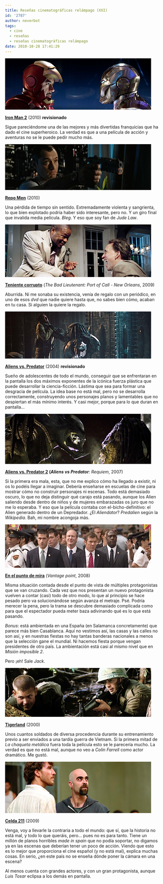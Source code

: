 ```yaml
---
title: Reseñas cinematográficas relámpago (XXI)
id: '2787'
author: neverbot
tags:
  - cine
  - reseñas
  - reseñas cinematográficas relámpago
date: 2010-10-28 17:41:29
---
```


![iron-man-2.png](./resenas-cinematograficas-relampago-xxi/iron-man-2.png)

**[Iron Man 2](http://www.imdb.com/title/tt1228705/)** (2010) **revisionado**  

Sigue pareciéndome una de las mejores y más divertidas franquicias que ha dado el cine superheroico. La verdad es que a una película de acción y aventuras no se le puede pedir mucho más.

![repomen.png](./resenas-cinematograficas-relampago-xxi/repomen.png)

**[Repo Men](http://www.imdb.com/title/tt1053424/)** (2010)

Una pérdida de tiempo sin sentido. Extremadamente violenta y sangrienta, lo que bien explotado podría haber sido interesante, pero no. Y un giro final que invalida media película. _Bleg_. Y eso que soy fan de _Jude Law_.

![bad-lieutenant.png](./resenas-cinematograficas-relampago-xxi/bad-lieutenant.png)

**[Teniente corrupto](http://www.imdb.com/title/tt1095217/)** (_The Bad Lieutenant: Port of Call - New Orleans_, 2009)

Aburrida. Ni me sonaba su existencia, venía de regalo con un periódico, en uno de esos _dvd_ que nadie quiere hasta que, no sabes bien cómo, acaban en tu casa. Si alguien la quiere la regalo.

![aliens-vs-predator.png](./resenas-cinematograficas-relampago-xxi/aliens-vs-predator.png)

**[Aliens vs. Predator](http://www.imdb.com/title/tt0370263/)** (2004) **revisionado**

Sueño de adolescentes de todo el mundo, conseguir que se enfrentaran en la pantalla los dos máximos exponentes de la icónica fuerza plástica que puede desarrollar la ciencia-ficción. Lástima que sea para formar una desgracia de película. La idea base no está mal, pero no se desarrolla correctamente, construyendo unos personajes planos y lamentables que no despiertan el más mínimo interés. Y casi mejor, porque para lo que duran en pantalla...

![alien-vs-predator-requiem.png](./resenas-cinematograficas-relampago-xxi/alien-vs-predator-requiem.png)

**[Aliens vs. Predator 2](http://www.imdb.com/title/tt0758730/) (_Aliens vs Predator_**_: Requiem_, 2007)

Si la primera era mala, esta, que no me explico cómo ha llegado a existir, ni os lo podéis llegar a imaginar. Debería enseñarse en escuelas de cine para mostrar cómo no construir personajes ni escenas. Todo está demasiado oscuro, lo que no deja distinguir qué carajo está pasando, aunque los Alien saliendo desde dentro de niños y de mujeres embarazadas os juro que no me lo esperaba. Y eso que la película contaba con el-bicho-definitivo: el Alien generado dentro de un Depredador. ¿El _Aliendator_? _Predalien_ según la _Wikipedia_. Bah, mi nombre acongoja más.

![vantage-point.png](./resenas-cinematograficas-relampago-xxi/vantage-point.png)  

**[En el punto de mira](http://www.imdb.com/title/tt0443274/)** (_Vantage point_, 2008)

Misma situación contada desde el punto de vista de múltiples protagonistas que se van cruzando. Cada vez que nos presentan un nuevo protagonista vuelven a contar (casi) todo de otro modo, lo que al principio se hace pesado pero va solucionándose según avanza el metraje. Psé. Podría merecer la pena, pero la trama se descubre demasiado complicada como para que el espectador pueda meter baza adivinando qué es lo que está pasando.

_Bonus_: está ambientada en una España (en Salamanca concretamente) que parece más bien Casablanca. Aquí no vestimos así, las casas y las calles no son así, y en nuestras fiestas no hay tantas banderas nacionales a menos que la selección gane el mundial. Ni hacemos fiesta porque vengan presidentes de otro país. La ambientación está casi al mismo nivel que en _Misión imposible 2_.

Pero ¡eh! Sale _Jack_.

![tigerland.png](./resenas-cinematograficas-relampago-xxi/tigerland.png)

**[Tigerland](http://www.imdb.com/title/tt0170691/)** (2000)

Unos cuantos soldados de diversa procedencia durante su entrenamiento previo a ser enviados a una tardía guerra de Vietnam. Si la primera mitad de _La chaqueta metálica_ fuera toda la película esto se le parecería mucho. La verdad es que no está mal, aunque no veo a _Colin Farrell_ como actor dramático. Me gustó.

![celda-211.png](./resenas-cinematograficas-relampago-xxi/celda-211.png)

**[Celda 211](http://www.imdb.com/title/tt1242422/)** (2009)

Venga, voy a llevarle la contraria a todo el mundo: que sí, que la historia no está mal, y todo lo que queráis, pero... pues no es para tanto. Tiene un millón de planos horribles _made in spain_ que no podía soportar, no digamos ya en las escenas que deberían tener un poco de acción. Viendo que esto es lo mejor que proporciona el cine español (y no está mal), explica muchas cosas. En serio, ¿en este país no se enseña dónde poner la cámara en una escena?

Al menos cuenta con grandes actores, y con un gran protagonista, aunque _Luis Tosar_ eclipsa a los demás en pantalla.